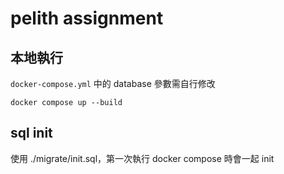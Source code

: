 # pelith assignment
## 本地執行
`docker-compose.yml` 中的 database 參數需自行修改
```
docker compose up --build
```
## sql init
使用 ./migrate/init.sql，第一次執行 docker compose 時會一起 init